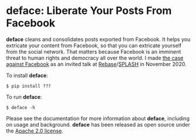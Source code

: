 # deface: Liberate Your Posts From Facebook

**deface** cleans and consolidates posts exported from Facebook. It helps you
extricate your content from Facebook, so that you can extricate yourself from
the social network. That matters because Facebook is an imminent threat to human
rights and democracy all over the world. I made [the case against
Facebook](https://youtu.be/iYJQSfQGDEE) as an invited talk at
[Rebase](http://rebase-conf.org/2020/#technology-today-a-paucity-of-integrity-and-imagination)/[SPLASH](https://2020.splashcon.org)
in November 2020.

To install **deface**:

```shell
$ pip install ???
```

To run **deface**:

```shell
$ deface -h
```

Please see the documentation for more information about **deface**, including on
usage and background. **deface** has been released as open source under the
[Apache 2.0 license](LICENSE).
